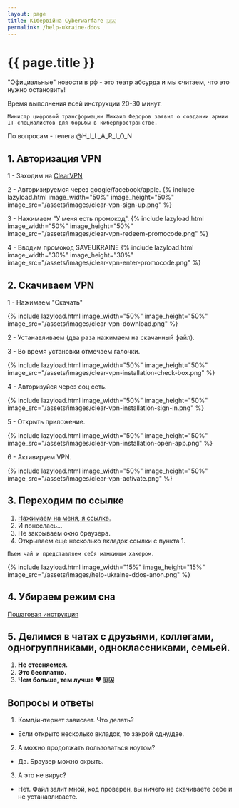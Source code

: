 ```yaml
---
layout: page
title: Кібервійна Cyberwarfare 🇺🇦
permalink: /help-ukraine-ddos
---
```



<h1 itemprop="name">{{ page.title }}</h1>

"Официальные" новости в рф - это театр абсурда и мы считаем, что это нужно остановить!

Время выполнения всей инструкции 20-30 минут.

`Министр цифровой трансформации Михаил Федоров заявил о создании армии IT-специалистов для борьбы в киберпространстве.`

По вопросам - телега @H_I_L_A_R_I_O_N

## 1. Авторизация VPN
1 - Заходим на <a target="_blank" href="https://t.co/fQBoK2I8b6">ClearVPN</a>

2 - Авторизируемся через google/facebook/apple.
{% include lazyload.html image_width="50%" image_height="50%" image_src="/assets/images/clear-vpn-sign-up.png" %}

3 - Нажимаем "У меня есть промокод".
{% include lazyload.html image_width="50%" image_height="50%" image_src="/assets/images/clear-vpn-redeem-promocode.png" %}

4 - Вводим промокод SAVEUKRAINE
{% include lazyload.html image_width="30%" image_height="30%" image_src="/assets/images/clear-vpn-enter-promocode.png" %}

## 2. Скачиваем VPN    

1 - Нажимаем "Скачать"

{% include lazyload.html image_width="50%" image_height="50%" image_src="/assets/images/clear-vpn-download.png" %}

2 - Устанавливаем (два раза нажимаем на скачанный файл).

3 - Во время установки отмечаем галочки.

{% include lazyload.html image_width="50%" image_height="50%" image_src="/assets/images/clear-vpn-installation-check-box.png" %}
   
4 - Авторизуйся через соц сеть.

{% include lazyload.html image_width="50%" image_height="50%" image_src="/assets/images/clear-vpn-installation-sign-in.png" %}
   
5 - Открыть приложение.

{% include lazyload.html image_width="50%" image_height="50%" image_src="/assets/images/clear-vpn-installation-open-app.png" %}
   
6 - Активируем VPN.

{% include lazyload.html image_width="50%" image_height="50%" image_src="/assets/images/clear-vpn-activate.png" %}


## 3. Переходим по ссылке
1. <a target="_blank" href="help-ukraine-script">Нажимаем на меня, я ссылка.</a>
1. И понеслась...
1. Не закрываем окно браузера.
1. Открываем еще несколько вкладок ссылки с пункта 1.


`Пьем чай и представляем себя мамкиным хакером.`

{% include lazyload.html image_width="15%" image_height="15%" image_src="/assets/images/help-ukraine-ddos-anon.png" %}

## 4. Убираем режим сна

<a target="_blank" href="https://uk.soringpcrepair.com/how-to-disable-sleep-mode-on-pc/">Пошаговая инструкция</a>

## 5. Делимся в чатах с друзьями, коллегами, одногруппниками, одноклассниками, семьей. 

1. **Не стесняемся.**
1. **Это бесплатно.**
1. **Чем больше, тем лучше ❤️ 🇺🇦**


## Вопросы и ответы

1. Комп/интернет зависает. Что делать?
- Если открыто несколько вкладок, то закрой одну/две.
2. А можно продолжать пользоваться ноутом? 
- Да. Браузер можно скрыть.
3. А это не вирус?
- Нет. Файл залит мной, код проверен, вы ничего не скачиваете себе и не устанавливаете.
